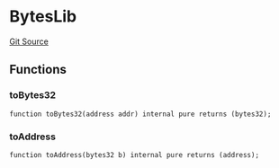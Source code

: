 # BytesLib
[Git Source](https://github.com/Jasmine-Energy/jasmine-bridge/blob/41a89a99de073bdfa320a66b9536780475689209/contracts/utilities/BytesLib.sol)


## Functions
### toBytes32


```solidity
function toBytes32(address addr) internal pure returns (bytes32);
```

### toAddress


```solidity
function toAddress(bytes32 b) internal pure returns (address);
```

